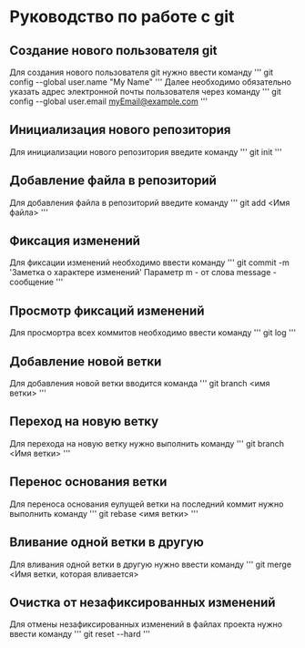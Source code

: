 # Руководство по работе с git

## Создание нового пользователя git
Для создания нового пользователя git нужно ввести команду
'''  git config --global user.name "My Name"
'''
Далее необходимо обязательно указать адрес электронной почты пользователя через команду
'''  git config --global user.email myEmail@example.com
'''   
## Инициализация нового репозитория
Для инициализации нового репозитория введите команду
'''
  git init
'''
## Добавление файла в репозиторий
Для добавления файла в репозиторий введите команду
'''
   git add <Имя файла>
'''
## Фиксация изменений 
Для фиксации изменений необходимо ввести команду
'''
    git commit -m 'Заметка о характере изменений' Параметр m - от слова message - сообщение
'''    
## Просмотр фиксаций изменений
Для просмортра всех коммитов необходимо ввести команду
'''
  git log
'''  

## Добавление новой ветки
Для добавления новой ветки вводится команда
'''
  git branch <имя ветки>
'''  
## Переход на новую ветку
Для перехода на новую ветку нужно выполнить команду
'''
  git branch <Имя ветки>
'''
## Перенос основания ветки
Для переноса основания еулущей ветки на последний коммит нужно выполнить команду
'''
  git rebase <имя ветки>
'''  
## Вливание одной ветки в другую
Для вливания одной ветки в другую нужно ввести команду
'''
  git merge <Имя ветки, которая вливается>
## Очистка от незафиксированных изменений
Для отмены незафиксированных изменений в файлах проекта нужно ввести команду
'''
  git reset --hard
'''

